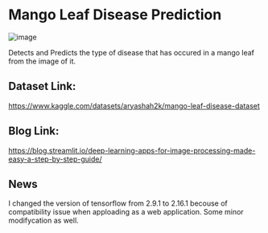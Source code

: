 # Mango Leaf Disease Prediction

![image](https://github.com/MainakRepositor/MLDP/assets/64016811/7287fa8f-e3b0-4db2-aa62-15f700671129)

Detects and Predicts the type of disease that has occured in a mango leaf from the image of it.

## Dataset Link:
https://www.kaggle.com/datasets/aryashah2k/mango-leaf-disease-dataset

## Blog Link:
https://blog.streamlit.io/deep-learning-apps-for-image-processing-made-easy-a-step-by-step-guide/

## News 
I changed the version of tensorflow from 2.9.1 to 2.16.1 becouse of compatibility issue when apploading as a web application. Some minor modifycation as well.

